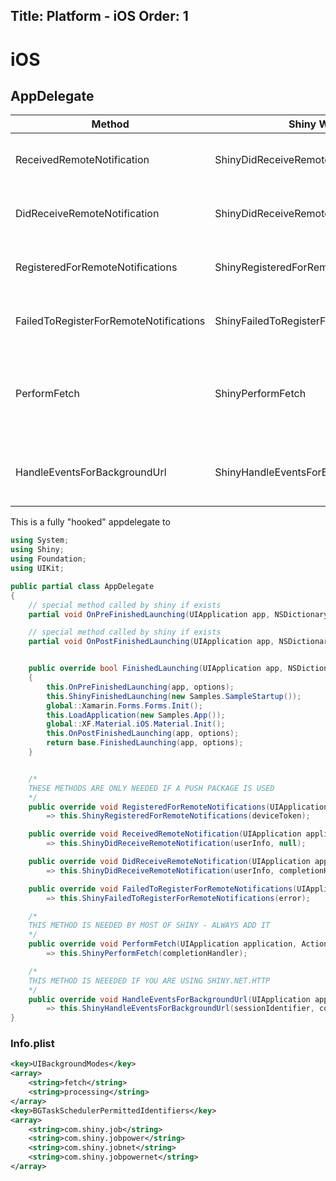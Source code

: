 Title: Platform - iOS
Order: 1
---
# iOS

## AppDelegate

|Method|Shiny Wire-In|Purpose|
|------|-------------|-------|
ReceivedRemoteNotification|ShinyDidReceiveRemoteNotification|Used by Shiny.Push and some app services
DidReceiveRemoteNotification|ShinyDidReceiveRemoteNotification|Used by Shiny.Push and some app services
RegisteredForRemoteNotifications|ShinyRegisteredForRemoteNotifications|Used by Shiny.Push and some app services
FailedToRegisterForRemoteNotifications|ShinyFailedToRegisterForRemoteNotifications|Used by Shiny.Push and some app services
PerformFetch|ShinyPerformFetch|Used by Shiny Core mostly for jobs, but there are lots of places in Shiny where Jobs are used
HandleEventsForBackgroundUrl|ShinyHandleEventsForBackgroundUrl|Used by Shiny.Net.Http for background transfers

This is a fully "hooked" appdelegate to 

```csharp
using System;
using Shiny;
using Foundation;
using UIKit;

public partial class AppDelegate
{
    // special method called by shiny if exists
    partial void OnPreFinishedLaunching(UIApplication app, NSDictionary options);

    // special method called by shiny if exists
    partial void OnPostFinishedLaunching(UIApplication app, NSDictionary options);


    public override bool FinishedLaunching(UIApplication app, NSDictionary options)
    {
        this.OnPreFinishedLaunching(app, options);
        this.ShinyFinishedLaunching(new Samples.SampleStartup());
        global::Xamarin.Forms.Forms.Init();
        this.LoadApplication(new Samples.App());
        global::XF.Material.iOS.Material.Init();
        this.OnPostFinishedLaunching(app, options);
        return base.FinishedLaunching(app, options);
    }


    /*
    THESE METHODS ARE ONLY NEEDED IF A PUSH PACKAGE IS USED
    */
    public override void RegisteredForRemoteNotifications(UIApplication application, NSData deviceToken) 
        => this.ShinyRegisteredForRemoteNotifications(deviceToken);

    public override void ReceivedRemoteNotification(UIApplication application, NSDictionary userInfo) 
        => this.ShinyDidReceiveRemoteNotification(userInfo, null);

    public override void DidReceiveRemoteNotification(UIApplication application, NSDictionary userInfo, Action<UIBackgroundFetchResult> completionHandler) 
        => this.ShinyDidReceiveRemoteNotification(userInfo, completionHandler);

    public override void FailedToRegisterForRemoteNotifications(UIApplication application, NSError error) 
        => this.ShinyFailedToRegisterForRemoteNotifications(error);

    /*
    THIS METHOD IS NEEDED BY MOST OF SHINY - ALWAYS ADD IT
    */
    public override void PerformFetch(UIApplication application, Action<UIBackgroundFetchResult> completionHandler) 
        => this.ShinyPerformFetch(completionHandler);

    /*
    THIS METHOD IS NEEEDED IF YOU ARE USING SHINY.NET.HTTP
    */
    public override void HandleEventsForBackgroundUrl(UIApplication application, string sessionIdentifier, Action completionHandler) 
        => this.ShinyHandleEventsForBackgroundUrl(sessionIdentifier, completionHandler);
}
```

### Info.plist

```xml
<key>UIBackgroundModes</key>
<array>
    <string>fetch</string>
    <string>processing</string>
</array>
<key>BGTaskSchedulerPermittedIdentifiers</key>
<array>
    <string>com.shiny.job</string>
    <string>com.shiny.jobpower</string>
    <string>com.shiny.jobnet</string>
    <string>com.shiny.jobpowernet</string>
</array>
